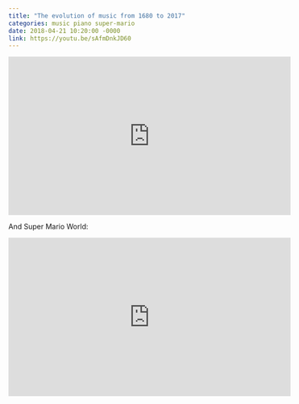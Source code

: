 ```yaml
---
title: "The evolution of music from 1680 to 2017"
categories: music piano super-mario
date: 2018-04-21 10:20:00 -0000
link: https://youtu.be/sAfmDnkJD60
---
```



<div><iframe width="560" height="315" src="https://www.youtube.com/embed/sAfmDnkJD60?rel=0" frameborder="0" allow="autoplay; encrypted-media" allowfullscreen></iframe></div>

And Super Mario World:

<div><iframe width="560" height="315" src="https://www.youtube.com/embed/EHDwKIO-hfA?rel=0" frameborder="0" allow="autoplay; encrypted-media" allowfullscreen></iframe></div>